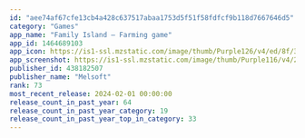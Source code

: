```yaml
---
id: "aee74af67cfe13cb4a428c637517abaa1753d5f51f58fdfcf9b118d7667646d5"
category: "Games"
app_name: "Family Island — Farming game"
app_id: 1464689103
app_icon: https://is1-ssl.mzstatic.com/image/thumb/Purple126/v4/ed/8f/3e/ed8f3ec2-7679-c104-4aad-7ca59163c57d/AppIcon-1x_U007emarketing-0-7-0-85-220.png/1024x1024bb.png
app_screenshot: https://is1-ssl.mzstatic.com/image/thumb/Purple116/v4/28/c9/8a/28c98a33-e162-ace7-b3f8-0baf92375602/de6e4b3f-98d4-4f03-889e-1983d8541a54_FMI00919_scrnset.basicUI.GPvar_Explore_1242x2688_EN.jpg/1242x2688bb.png
publisher_id: 438182507
publisher_name: "Melsoft"
rank: 73
most_recent_release: 2024-02-01 00:00:00
release_count_in_past_year: 64
release_count_in_past_year_category: 19
release_count_in_past_year_top_in_category: 33
---
```

